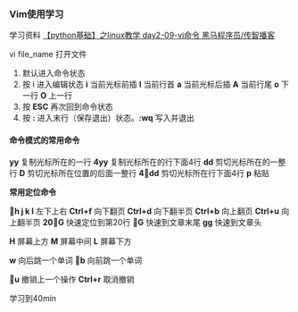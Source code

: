 ### Vim使用学习
学习资料
[【python基础】之linux教学 day2-09-vi命令 黑马程序员/传智播客](https://www.youtube.com/watch?v=CB_zCZDeYCI&list=PLNTlJhYDV6sNBSVrIiA_QfIQwk4sPVsBj&index=23)

vi file_name 打开文件
1. 默认进入命令状态
2. 按 i 进入编辑状态
    **i** 当前光标前插
    **I** 当前行首
    **a** 当前光标后插
    **A** 当前行尾
    **o** 下一行
    **O** 上一行
3. 按 **ESC** 再次回到命令状态
4. 按 **:** 进入末行（保存退出）状态。**:wq** 写入并退出

#### 命令模式的常用命令
**yy** 复制光标所在的一行
**4yy** 复制光标所在的行下面4行
**dd** 剪切光标所在的一整行
**D** 剪切光标所在位置的后面一整行
**4dd** 剪切光标所在行下面4行
**p** 粘贴

**常用定位命令**

**h j k l** 左下上右
**Ctrl+f** 向下翻页
**Ctrl+d** 向下翻半页
**Ctrl+b** 向上翻页
**Ctrl+u** 向上翻半页
**20G** 快速定位到第20行
**G** 快速到文章末尾
**gg** 快速到文章头

**H** 屏幕上方
**M** 屏幕中间
**L** 屏幕下方

**w** 向后跳一个单词
**b** 向前跳一个单词

**u** 撤销上一个操作
**Ctrl+r** 取消撤销

学习到40min


